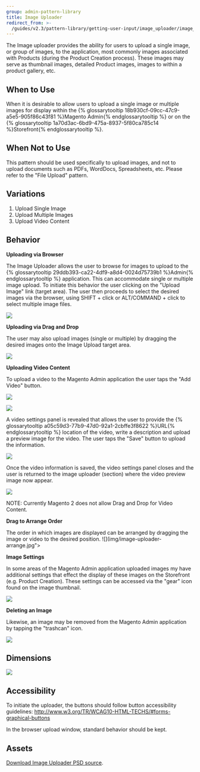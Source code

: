 ```yaml
---
group: admin-pattern-library
title: Image Uploader
redirect_from: >-
  /guides/v2.3/pattern-library/getting-user-input/image_uploader/image_uploader.html
---
```


The Image uploader provides the ability for users to upload a single image, or group of images, to the application, most commonly images associated with Products (during the Product Creation process). These images may serve as thumbnail images, detailed Product images, images to within a product gallery, etc.

## When to Use

When it is desirable to allow users to upload a single image or multiple images for display within the {% glossarytooltip 18b930cf-09cc-47c9-a5e5-905f86c43f81 %}Magento Admin{% endglossarytooltip %} or on the {% glossarytooltip 1a70d3ac-6bd9-475a-8937-5f80ca785c14 %}Storefront{% endglossarytooltip %}.

## When Not to Use

This pattern should be used specifically to upload images, and not to upload documents such as PDFs, WordDocs, Spreadsheets, etc. Please refer to the "File Upload" pattern.

## Variations

1. Upload Single Image
2. Upload Multiple Images
3. Upload Video Content

## Behavior

**Uploading via Browser**

The Image Uploader allows the user to browse for images to upload to the {% glossarytooltip 29ddb393-ca22-4df9-a8d4-0024d75739b1 %}Admin{% endglossarytooltip %} application. This can accommodate single or multiple image upload. To initiate this behavior the user clicking on the "Upload Image" link (target area). The user then proceeds to select the desired images via the browser, using SHIFT + click or ALT/COMMAND + click to select multiple image files.

![]({{page.baseurl}}/pattern-library/user-input/images/image-uploader/browse.jpg)

**Uploading via Drag and Drop**

The user may also upload images (single or multiple) by dragging the desired images onto the Image Upload target area.

![]({{page.baseurl}}/pattern-library/user-input/images/image-uploader/drag.jpg)

**Uploading Video Content**

To upload a video to the Magento Admin application the user taps the "Add Video" button.

![]({{page.baseurl}}/pattern-library/user-input/images/image-uploader/video-button.jpg)

![](pattern-library/getting-user-input/image_uploader/img/image-uploader-video-uploaded.jpg.jpg)

A video settings panel is revealed that allows the user to provide the {% glossarytooltip a05c59d3-77b9-47d0-92a1-2cbffe3f8622 %}URL{% endglossarytooltip %} location of the video, write a description and upload a preview image for the video. The user taps the "Save" button to upload the information.

![]({{page.baseurl}}/pattern-library/user-input/images/image-uploader/video-panel.jpg)

Once the video information is saved, the video settings panel closes and the user is returned to the image uploader (section) where the video preview image now appear.

![]({{page.baseurl}}/pattern-library/user-input/images/image-uploader/video-panel.jpg)

NOTE: Currently Magento 2 does not allow Drag and Drop for Video Content.

**Drag to Arrange Order**

The order in which images are displayed can be arranged by dragging the image or video to the desired position.
!\[](img/image-uploader-arrange.jpg">

**Image Settings**

In some areas of the Magento Admin application uploaded images my have additional settings that effect the display of these images on the Storefront (e.g. Product Creation). These settings can be accessed via the "gear" icon found on the image thumbnail.

![]({{page.baseurl}}/pattern-library/user-input/images/image-uploader/settings.jpg)

**Deleting an Image**

Likewise, an image may be removed from the Magento Admin application by tapping the "trashcan" icon.

![]({{page.baseurl}}/pattern-library/user-input/images/image-uploader/delete.jpg)

## Dimensions

![]({{page.baseurl}}/pattern-library/user-input/images/image-uploader/multi-image-style.jpg)

## Accessibility

To initiate the uploader, the buttons should follow button accessibility guidelines: <http://www.w3.org/TR/WCAG10-HTML-TECHS/#forms-graphical-buttons>

In the browser upload window, standard behavior should be kept.

## Assets

[Download Image Uploader PSD source](src/Image_Video_Uploader.psd).

